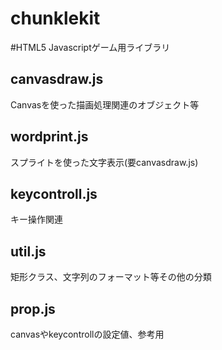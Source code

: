 chunklekit
==========

#HTML5 Javascriptゲーム用ライブラリ

## canvasdraw.js
Canvasを使った描画処理関連のオブジェクト等

## wordprint.js
スプライトを使った文字表示(要canvasdraw.js)

## keycontroll.js
キー操作関連

## util.js
矩形クラス、文字列のフォーマット等その他の分類

## prop.js
canvasやkeycontrollの設定値、参考用

